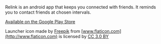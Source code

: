 Relink is an android app that keeps you connected with friends. It reminds you to contact friends at chosen intervals.

[Available on the Google Play Store](https://play.google.com/store/apps/details?id=com.orelogo.relink)

Launcher icon made by [Freepik](http://www.freepik.com) from [www.flaticon.com](http://www.flaticon.com) is licensed by [CC 3.0 BY](http://creativecommons.org/licenses/by/3.0/)
